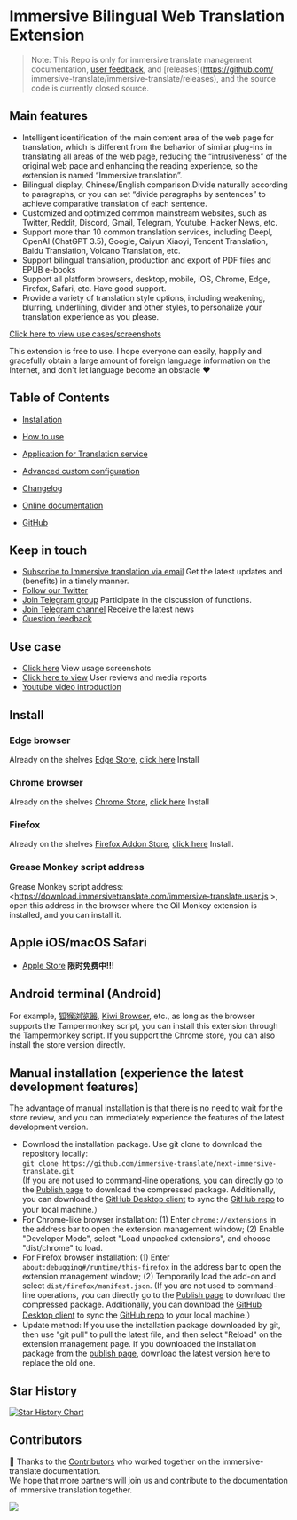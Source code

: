 # Immersive Bilingual Web Translation Extension

> Note: This Repo is only for immersive translate management documentation, [user feedback](https://github.com/immersive-translate/immersive-translate/issues), and [releases](https://github.com/ immersive-translate/immersive-translate/releases), and the source code is currently closed source.

## Main features

- Intelligent identification of the main content area of the web page for translation, which is different from the behavior of similar plug-ins in translating all areas of the web page, reducing the “intrusiveness” of the original web page and enhancing the reading experience, so the extension is named “Immersive translation”.
- Bilingual display, Chinese/English comparison.Divide naturally according to paragraphs, or you can set “divide paragraphs by sentences” to achieve comparative translation of each sentence.
- Customized and optimized common mainstream websites, such as Twitter, Reddit, Discord, Gmail, Telegram, Youtube, Hacker News, etc.
- Support more than 10 common translation services, including Deepl, OpenAI (ChatGPT 3.5), Google, Caiyun Xiaoyi, Tencent Translation, Baidu Translation, Volcano Translation, etc.
- Support bilingual translation, production and export of PDF files and EPUB e-books
- Support all platform browsers, desktop, mobile, iOS, Chrome, Edge, Firefox, Safari, etc. Have good support.
- Provide a variety of translation style options, including weakening, blurring, underlining, divider and other styles, to personalize your translation experience as you please.

[Click here to view use cases/screenshots](https://immersivetranslate.com/docs/usecase/)

This extension is free to use. I hope everyone can easily, happily and gracefully obtain a large amount of foreign language information on the Internet, and don't let language become an obstacle ❤️

## Table of Contents

- [Installation](https://immersivetranslate.com/docs/installation/)
- [How to use](https://immersivetranslate.com/docs/usage/)
- [Application for Translation service](https://immersivetranslate.com/docsservices/)
- [Advanced custom configuration](https://immersivetranslate.com/advanced/)
- [Changelog](https://immersivetranslate.com/docs/CHANGELOG/)

- [Online documentation](https://immersivetranslate.com/docs/)
- [GitHub](https://github.com/immersive-translate/immersive-translate/)

## Keep in touch

- [Subscribe to Immersive translation via email](https://immersivetranslate.substack.com/) Get the latest updates and (benefits) in a timely manner.
- [Follow our Twitter](https://twitter.com/immersivetran)
- [Join Telegram group](https://t.me/+rq848Z09nehlOTgx) Participate in the discussion of functions.
- [Join Telegram channel](https://t.me/immersivetranslate) Receive the latest news
- [Question feedback](https://github.com/immersive-translate/immersive-translate/issues/)

## Use case

- [Click here](https://immersivetranslate.com/docs/usecase/) View usage screenshots
- [Click here to view](https://immersivetranslate.com/docs/review/) User reviews and media reports
- [Youtube video introduction](https://www.youtube.com/watch?v=IZiwEtLGTk0)

## Install

### Edge browser

Already on the shelves [Edge Store](https://microsoftedge.microsoft.com/addons/detail/amkbmndfnliijdhojkpoglbnaaahippg), [click here](https://microsoftedge.microsoft.com/addons/detail/amkbmndfnliijdhojkpoglbnaaahippg) Install

### Chrome browser

Already on the shelves [Chrome Store](https://chrome.google.com/webstore/detail/immersive-translate/bpoadfkcbjbfhfodiogcnhhhpibjhbnh), [click here](https://chrome.google.com/webstore/detail/immersive-translate/bpoadfkcbjbfhfodiogcnhhhpibjhbnh) Install

### Firefox

Already on the shelves [Firefox Addon Store](https://addons.mozilla.org/zh-CN/firefox/addon/immersive-translate/), [click here](https://addons.mozilla.org/zh-CN/firefox/addon/immersive-translate/) Install.

### Grease Monkey script address

Grease Monkey script address: <https://download.immersivetranslate.com/immersive-translate.user.js >, open this address in the browser where the Oil Monkey extension is installed, and you can install it.

## Apple iOS/macOS Safari

- [Apple Store](https://apps.apple.com/app/immersive-translate/id6447957425) **限时免费中!!!**

## Android terminal (Android)

For example, [狐猴浏览器](https://lemurbrowser.com/app/zh/), [Kiwi Browser](https://kiwibrowser.com/), etc., as long as the browser supports the Tampermonkey script, you can install this extension through the Tampermonkey script. If you support the Chrome store, you can also install the store version directly.

## Manual installation (experience the latest development features)

The advantage of manual installation is that there is no need to wait for the store review, and you can immediately experience the features of the latest development version.

- Download the installation package. Use git clone to download the repository locally:  
  `git clone https://github.com/immersive-translate/next-immersive-translate.git`  
   (If you are not used to command-line operations, you can directly go to the [Publish page](https://github.com/immersive-translate/immersive-translate/releases) to download the compressed package. Additionally, you can download the [GitHub Desktop client](https://docs.github.com/zh/desktop/installing-and-configuring-github-desktop/installing-and-authenticating-to-github-desktop/installing-github-desktop) to sync the [GitHub repo](https://github.com/immersive-translate/immersive-translate) to your local machine.）
- For Chrome-like browser installation: (1) Enter `chrome://extensions` in the address bar to open the extension management window; (2) Enable "Developer Mode", select "Load unpacked extensions", and choose "dist/chrome" to load.
- For Firefox browser installation: (1) Enter `about:debugging#/runtime/this-firefox` in the address bar to open the extension management window; (2) Temporarily load the add-on and select `dist/firefox/manifest.json`.
  (If you are not used to command-line operations, you can directly go to the [Publish page](https://github.com/immersive-translate/immersive-translate/releases) to download the compressed package. Additionally, you can download the [GitHub Desktop client](https://docs.github.com/zh/desktop/installing-and-configuring-github-desktop/installing-and-authenticating-to-github-desktop/installing-github-desktop) to sync the [GitHub repo](https://github.com/immersive-translate/immersive-translate) to your local machine.）
- Update method: If you use the installation package downloaded by git, then use "git pull" to pull the latest file, and then select "Reload" on the extension management page. If you downloaded the installation package from the [publish page](https://github.com/immersive-translate/immersive-translate/releases), download the latest version here to replace the old one.

## Star History

[![Star History Chart](https://api.star-history.com/svg?repos=immersive-translate/immersive-translate&type=Date)](https://star-history.com/#immersive-translate/immersive-translate&Date)

## Contributors

🌸 Thanks to the [Contributors](https://github.com/immersive-translate/immersive-translate/graphs/contributors) who worked together on the immersive-translate documentation.  
We hope that more partners will join us and contribute to the documentation of immersive translation together.

<a href="https://github.com/immersive-translate/immersive-translate/graphs/contributors">
  <img src="https://contrib.rocks/image?repo=immersive-translate/immersive-translate" />
</a>
